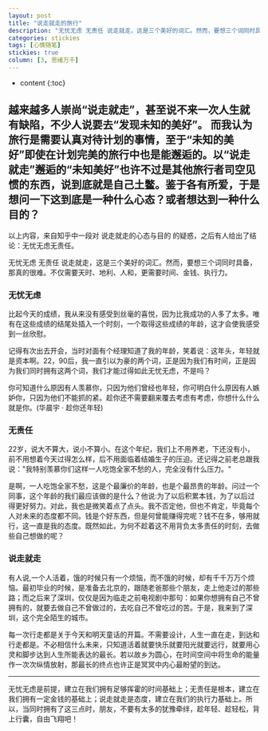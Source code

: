 ```yaml
---
layout: post
title: "说走就走的旅行"
description: "无忧无虑 无责任 说走就走，这是三个美好的词汇。然而，要想三个词同时具备，那真的很难。"
categories: stickies
tags: [心情随笔]
stickies: true
column: [3, 思绪万千]
---
```

* content
{:toc}

越来越多人崇尚“说走就走”，甚至说不来一次人生就有缺陷，不少人说要去“发现未知的美好”。
而我认为旅行是需要认真对待计划的事情，至于“未知的美好”即使在计划完美的旅行中也是能邂逅的。以“说走就走”邂逅的“未知美好”也许不过是其他旅行者司空见惯的东西，说到底就是自己土鳖。鉴于各有所爱，于是想问一下这到底是一种什么心态？或者想达到一种什么目的？
----

以上内容，来自知乎中一段对 说走就走的心态与目的 的疑惑，之后有人给出了结论：无忧无虑无责任。

无忧无虑 无责任 说走就走，这是三个美好的词汇。然而，要想三个词同时具备，那真的很难。不仅需要天时、地利、人和，更需要时间、金钱、执行力。

### 无忧无虑
比起今天的成绩，我从来没有感受到丝毫的喜悦，因为比我成功的人多了太多。唯有在这些成绩的结尾处插入一个时刻，一个取得这些成绩的年龄，这才会使我感受到一丝欣慰。

记得有次出去开会，当时对面有个经理知道了我的年龄，笑着说：这年头，年轻就是资本啊。22，90后，我一直引以为豪的两个词，正是因为我们有时间，正是因为我们同时拥有这两个词，我们才能过得如此无忧无虑，不是吗？

你可知道什么原因有人羡慕你，只因为他们曾经也年轻，你可明白什么原因有人嫉妒你，只因为他们不能抓的紧。趁你还不需要翻来覆去考虑有考虑，你想什么什么就是你。(华晨宇 · 趁你还年轻)

### 无责任
22岁，说大不算大，说小不算小。在这个年纪，我们上不用养老，下还没有小，前不用想着今天过得怎么样，后不用面临着结婚生子的压迫。还记得之前老总跟我说："我特别羡慕你们这样一人吃饱全家不愁的人，完全没有什么压力。"

是啊，一人吃饱全家不愁，这是个最廉价的年龄，也是个最昂贵的年龄。问过一个同事，这个年龄的我们最应该做的是什么？他说:为了以后积累本钱，为了以后过得更好努力。对此，我也是微笑着点了点头。我不否定他，但也不肯定，毕竟每个人对未来的态度都不同。钱是个好东西，但是何曾能赚得完呢？钱不在多，够用就行，这一直是我的态度。既然如此，为何不趁着这不用背负太多责任的时刻，去做些自己想做的呢？

### 说走就走
有人说,一个人活着，饿的时候只有一个烦恼，而不饿的时候，却有千千万万个烦恼。最初毕业的时候，是准备去北京的，跟随老爸那些个朋友，走上他走过的那些路；而之后来了深圳，仅仅是因为临走之前电视剧中那句：如果你想拥有自己不曾拥有的，就要去做自己不曾做过的，去吃自己不曾吃过的苦。于是，我来到了深圳，这个完全陌生的城市。

每一次行走都是关于今天和明天童话的开篇。不需要设计，人生一直在走，到达和行走都是。不必相信什么未来，只知道活着就要快乐就要阳光就要远行，就要用心 灵和脚步达到人生所能表达的最长。若以故乡为圆心，在时间空间中将生命的能量作一次次纵情放射，那最长的终点也许正是冥冥中内心最盼望的到达。

----

无忧无虑是前提，建立在我们拥有足够挥霍的时间基础上；无责任是根本，建立在我们拥有一定金钱的基础上；说走就走是态度，建立在我们的执行力基础上。所以，当同时拥有了这三点时，朋友，不要有太多的犹豫牵绊，趁年轻、趁轻松，背上行囊，自由飞翔吧！